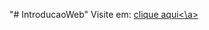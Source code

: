 "# IntroducaoWeb" 
Visite em: <a href="https://leandrommb.github.io/IntroducaoWeb/">clique aqui<\a>
